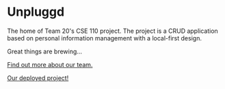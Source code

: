 # Unpluggd
The home of Team 20's CSE 110 project. The project is a CRUD application based on personal information management with a local-first design.

Great things are brewing...

[Find out more about our team.](admin/team.md)

[Our deployed project!](https://cse110-fa22-group20.github.io/cse110-fa22-group20/source/index.html)
